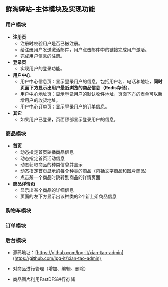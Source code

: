 ## 鲜淘驿站-主体模块及实现功能

### 用户模块

- **注册页**
  - 注册时校验用户是否已被注册。
  - 给注册用户发送激活邮件，用户点击邮件中的链接完成用户激活。
  - 完成用户信息的注册。
- **登录页**
  - 实现用户的登录功能。
- **用户中心**
  - 用户中心信息页：显示登录用户的信息，包括用户名、电话和地址，**同时页面下方显示出用户最近浏览的商品信息（Redis存储）**。
  - 用户中心地址页：显示登录用户的默认收件地址，页面下方的表单可以新增用户的收货地址。
  - 用户中心订单页：显示登录用户的订单信息。
- **其它**
  - 如果用户已登录，页面顶部显示登录用户的信息。

### 商品模块

- **首页**
  - 动态指定首页轮播商品信息
  - 动态指定首页活动信息
  - 动态获取商品的种类信息并显示
  - 动态指定首页显示的每个种类的商品（包括文字商品和图片商品）
  - 点击某一个商品时跳转到商品的详情页面
- **商品详情页**
  - 显示出某个商品的详细信息
  - 页面的左下方显示出该种类的2个新上架商品信息

### 购物车模块



### 订单模块



### 后台模块

- 源码地址：[https://github.com/lpg-it/xian-tao-admin](https://github.com/lpg-it/xian-tao-admin)

- 对商品进行管理（增加、编辑、删除）
- 商品图片利用FastDFS进行存储


